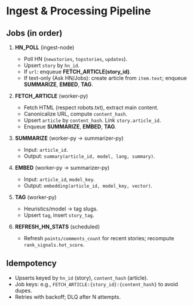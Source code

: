 # Ingest & Processing Pipeline

## Jobs (in order)

1. **HN_POLL** (ingest-node)

   - Poll HN (`newstories`, `topstories`, `updates`).
   - Upsert `story` by `hn_id`.
   - If `url`: enqueue **FETCH_ARTICLE(story_id)**.
   - If text-only (Ask HN/Jobs): create article from `item.text`; enqueue **SUMMARIZE**, **EMBED**, **TAG**.

2. **FETCH_ARTICLE** (worker-py)

   - Fetch HTML (respect robots.txt), extract main content.
   - Canonicalize URL, compute `content_hash`.
   - Upsert `article` by `content_hash`. Link `story.article_id`.
   - Enqueue **SUMMARIZE**, **EMBED**, **TAG**.

3. **SUMMARIZE** (worker-py → summarizer-py)

   - Input: `article_id`.
   - Output: `summary(article_id, model, lang, summary)`.

4. **EMBED** (worker-py → summarizer-py)

   - Input: `article_id`, `model_key`.
   - Output: `embedding(article_id, model_key, vector)`.

5. **TAG** (worker-py)

   - Heuristics/model → tag slugs.
   - Upsert `tag`, insert `story_tag`.

6. **REFRESH_HN_STATS** (scheduled)
   - Refresh `points/comments_count` for recent stories; recompute `rank_signals.hot_score`.

## Idempotency

- Upserts keyed by `hn_id` (story), `content_hash` (article).
- Job keys: e.g., `FETCH_ARTICLE:{story_id}:{content_hash}` to avoid dupes.
- Retries with backoff; DLQ after N attempts.
